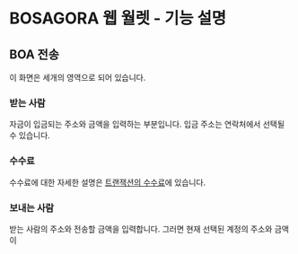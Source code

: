 # BOSAGORA 웹 월렛 - 기능 설명

## BOA 전송

이 화면은 세개의 영역으로 되어 있습니다.

### 받는 사람

자금이 입금되는 주소와 금액을 입력하는 부분입니다. 입금 주소는 연락처에서 선택될 수 있습니다.

### 수수료

수수료에 대한 자세한 설명은 [트랜잭션의 수수료](./01-introduction.md#트랜잭션의-수수료)에 있습니다.

### 보내는 사람

받는 사람의 주소와 전송할 금액을 입력합니다. 그러면 현재 선택된 계정의 주소와 금액이

